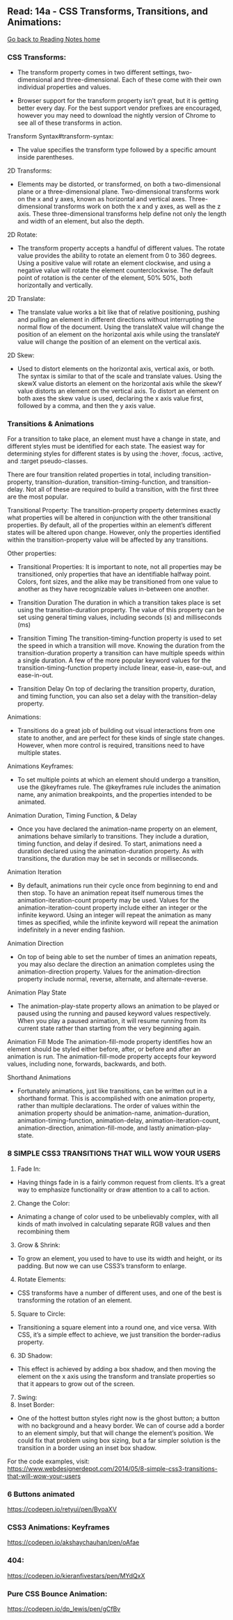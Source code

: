 ## Read: 14a - CSS Transforms, Transitions, and Animations:
[Go back to Reading Notes home](README.md)

<b><h3>CSS Transforms:</h3></b>
- The transform property comes in two different settings, two-dimensional and three-dimensional. Each of these come with their own individual properties and values.

- Browser support for the transform property isn’t great, but it is getting better every day. For the best support vendor prefixes are encouraged, however you may need to download the nightly version of Chrome to see all of these transforms in action.

Transform Syntax#transform-syntax:
- The value specifies the transform type followed by a specific amount inside parentheses.

2D Transforms: 
- Elements may be distorted, or transformed, on both a two-dimensional plane or a three-dimensional plane. Two-dimensional transforms work on the x and y axes, known as horizontal and vertical axes. Three-dimensional transforms work on both the x and y axes, as well as the z axis. These three-dimensional transforms help define not only the length and width of an element, but also the depth. 

2D Rotate:
- The transform property accepts a handful of different values. The rotate value provides the ability to rotate an element from 0 to 360 degrees. Using a positive value will rotate an element clockwise, and using a negative value will rotate the element counterclockwise. The default point of rotation is the center of the element, 50% 50%, both horizontally and vertically.

2D Translate:
- The translate value works a bit like that of relative positioning, pushing and pulling an element in different directions without interrupting the normal flow of the document. Using the translateX value will change the position of an element on the horizontal axis while using the translateY value will change the position of an element on the vertical axis.

2D Skew:
- Used to distort elements on the horizontal axis, vertical axis, or both. The syntax is similar to that of the scale and translate values. Using the skewX value distorts an element on the horizontal axis while the skewY value distorts an element on the vertical axis. To distort an element on both axes the skew value is used, declaring the x axis value first, followed by a comma, and then the y axis value.


<b><h3>Transitions & Animations</h3></b>
For a transition to take place, an element must have a change in state, and different styles must be identified for each state. The easiest way for determining styles for different states is by using the :hover, :focus, :active, and :target pseudo-classes.

There are four transition related properties in total, including transition-property, transition-duration, transition-timing-function, and transition-delay. Not all of these are required to build a transition, with the first three are the most popular.

Transitional Property:
The transition-property property determines exactly what properties will be altered in conjunction with the other transitional properties. By default, all of the properties within an element’s different states will be altered upon change. However, only the properties identified within the transition-property value will be affected by any transitions.

Other properties:
- Transitional Properties:
It is important to note, not all properties may be transitioned, only properties that have an identifiable halfway point. Colors, font sizes, and the alike may be transitioned from one value to another as they have recognizable values in-between one another.

- Transition Duration
The duration in which a transition takes place is set using the transition-duration property. The value of this property can be set using general timing values, including seconds (s) and milliseconds (ms)

- Transition Timing
The transition-timing-function property is used to set the speed in which a transition will move. Knowing the duration from the transition-duration property a transition can have multiple speeds within a single duration. A few of the more popular keyword values for the transition-timing-function property include linear, ease-in, ease-out, and ease-in-out.

- Transition Delay
On top of declaring the transition property, duration, and timing function, you can also set a delay with the transition-delay property. 

Animations:
- Transitions do a great job of building out visual interactions from one state to another, and are perfect for these kinds of single state changes. However, when more control is required, transitions need to have multiple states. 

Animations Keyframes:
- To set multiple points at which an element should undergo a transition, use the @keyframes rule. The @keyframes rule includes the animation name, any animation breakpoints, and the properties intended to be animated.

Animation Duration, Timing Function, & Delay
- Once you have declared the animation-name property on an element, animations behave similarly to transitions. They include a duration, timing function, and delay if desired. To start, animations need a duration declared using the animation-duration property. As with transitions, the duration may be set in seconds or milliseconds.

Animation Iteration
- By default, animations run their cycle once from beginning to end and then stop. To have an animation repeat itself numerous times the animation-iteration-count property may be used. Values for the animation-iteration-count property include either an integer or the infinite keyword. Using an integer will repeat the animation as many times as specified, while the infinite keyword will repeat the animation indefinitely in a never ending fashion.

Animation Direction
- On top of being able to set the number of times an animation repeats, you may also declare the direction an animation completes using the animation-direction property. Values for the animation-direction property include normal, reverse, alternate, and alternate-reverse.

Animation Play State
- The animation-play-state property allows an animation to be played or paused using the running and paused keyword values respectively. When you play a paused animation, it will resume running from its current state rather than starting from the very beginning again.

Animation Fill Mode
The animation-fill-mode property identifies how an element should be styled either before, after, or before and after an animation is run. The animation-fill-mode property accepts four keyword values, including none, forwards, backwards, and both.

Shorthand Animations
- Fortunately animations, just like transitions, can be written out in a shorthand format. This is accomplished with one animation property, rather than multiple declarations. The order of values within the animation property should be animation-name, animation-duration, animation-timing-function, animation-delay, animation-iteration-count, animation-direction, animation-fill-mode, and lastly animation-play-state.


<b><h3>8 SIMPLE CSS3 TRANSITIONS THAT WILL WOW YOUR USERS</h3></b>
1) Fade In:
- Having things fade in is a fairly common request from clients. It’s a great way to emphasize functionality or draw attention to a call to action.
2) Change the Color:
- Animating a change of color used to be unbelievably complex, with all kinds of math involved in calculating separate RGB values and then recombining them
3) Grow & Shrink:
- To grow an element, you used to have to use its width and height, or its padding. But now we can use CSS3’s transform to enlarge.
4) Rotate Elements:
- CSS transforms have a number of different uses, and one of the best is transforming the rotation of an element.
5) Square to Circle:
- Transitioning a square element into a round one, and vice versa. With CSS, it’s a simple effect to achieve, we just transition the border-radius property.
6) 3D Shadow:
- This effect is achieved by adding a box shadow, and then moving the element on the x axis using the transform and translate properties so that it appears to grow out of the screen.
7) Swing:
8) Inset Border:
- One of the hottest button styles right now is the ghost button; a button with no background and a heavy border. We can of course add a border to an element simply, but that will change the element’s position. We could fix that problem using box sizing, but a far simpler solution is the transition in a border using an inset box shadow.

For the code examples, visit: https://www.webdesignerdepot.com/2014/05/8-simple-css3-transitions-that-will-wow-your-users

<b><h3>6 Buttons animated</h3></b>
https://codepen.io/retyui/pen/ByoaXV

<b><h3>CSS3 Animations: Keyframes</h3></b>
https://codepen.io/akshaychauhan/pen/oAfae

<b><h3>404:</h3></b>
https://codepen.io/kieranfivestars/pen/MYdQxX

<b><h3>Pure CSS Bounce Animation:</h3></b>
https://codepen.io/dp_lewis/pen/gCfBv
